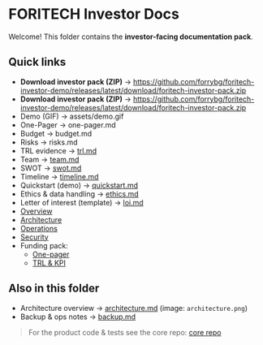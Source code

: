 # FORITECH Investor Docs

Welcome! This folder contains the **investor-facing documentation pack**.

## Quick links
- **Download investor pack (ZIP)** → https://github.com/forrybg/foritech-investor-demo/releases/latest/download/foritech-investor-pack.zip
- **Download investor pack (ZIP)** → https://github.com/forrybg/foritech-investor-demo/releases/latest/download/foritech-investor-pack.zip
- Demo (GIF) → assets/demo.gif
- One-Pager → one-pager.md
- Budget → budget.md
- Risks → risks.md
- TRL evidence → [trl.md](trl.md)
- Team → [team.md](team.md)
- SWOT → [swot.md](swot.md)
- Timeline → [timeline.md](timeline.md)
- Quickstart (demo) → [quickstart.md](quickstart.md)
- Ethics & data handling → [ethics.md](ethics.md)
- Letter of interest (template) → [loi.md](loi.md)
- [Overview](overview.md)
- [Architecture](architecture.md)
- [Operations](operations.md)
- [Security](security.md)
- Funding pack:
  - [One-pager](funding_pack/one_pager.md)
  - [TRL & KPI](funding_pack/trl_kpi.md)

## Also in this folder
- Architecture overview → [architecture.md](architecture.md) (image: `architecture.png`)
- Backup & ops notes → [backup.md](backup.md)

> For the product code & tests see the core repo:
> [core repo](https://github.com/foritech-secure-system/foritech-secure-system)
